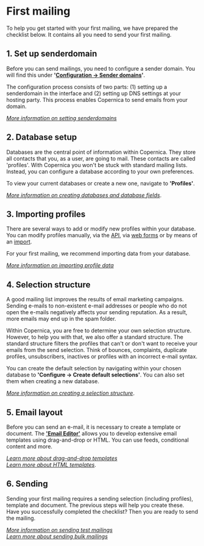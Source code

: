 # First mailing
To help you get started with your first mailing, we have prepared the checklist below. It contains all you need to send your first mailing.

## 1. Set up senderdomain
Before you can send mailings, you need to configure a sender domain. You will find this under __'[Configuration -> Sender domains](https://ms.copernica.com/#/admin/account/senderdomains)'__. 

The configuration process consists of two parts: (1) setting up a senderdomain in the interface and (2) setting up DNS settings at your hosting party. This process enables Copernica to send emails from your domain.

_[More information on setting senderdomains](./sender-domains)_

## 2. Database setup
Databases are the central point of information within Copernica. They store all contacts that you, as a user, are going to mail. These contacts are called 'profiles'. With Copernica you won't be stuck with standard mailing lists. Instead, you can configure a database according to your own preferences.

To view your current databases or create a new one, navigate to __'Profiles'__.

_[More information on creating databases and database fields](./database-profiles)_.

## 3. Importing profiles
There are several ways to add or modify new profiles within your database. You can modify profiles manually, via the [API](./apis), via [web forms](./webforms) or by means of an [import](./database-import). 

For your first mailing, we recommend importing data from your database.

_[More information on importing profile data](./database-import)_

## 4. Selection structure
A good mailing list improves the results of email marketing campaigns. Sending e-mails to non-existent e-mail addresses or people who do not open the e-mails negatively affects your sending reputation. As a result, more emails may end up in the spam folder.

Within Copernica, you are free to determine your own selection structure. However, to help you with that, we also offer a standard structure. The standard structure filters the profiles that can't or don't want to receive your emails from the send selection. Think of bounces, complaints, duplicate profiles, unsubscribers, inactives or profiles with an incorrect e-mail syntax.

You can create the default selection by navigating within your chosen database to __'Configure -> Create default selections'__. You can also set them when creating a new database.

_[More information on creating a selection structure](./database-management)_.

## 5. Email layout
Before you can send an e-mail, it is necessary to create a template or document. The [**'Email Editor'**](https://ms.copernica.com/#/design) allows you to develop extensive email templates using drag-and-drop or HTML. You can use feeds, conditional content and more. 

_[Learn more about drag-and-drop templates](./email-editor-drag-and-drop-templates)_  
_[Learn more about HTML templates](./email-editor-html-templates)_.

## 6. Sending
Sending your first mailing requires a sending selection (including profiles), template and document. The previous steps will help you create these. Have you successfully completed the checklist? Then you are ready to send the mailing. 

_[More information on sending test mailings](./email-editor-tests)_  
_[Learn more about sending bulk mailings](./email-editor-send-mass-mailing)_
